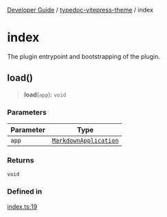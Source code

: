 [Developer Guide](../../README.md) / [typedoc-vitepress-theme](../README.md) / index

# index

The plugin entrypoint and bootstrapping of the plugin.

## load()

> **load**(`app`): `void`

### Parameters

| Parameter | Type                                                                                           |
| --------- | ---------------------------------------------------------------------------------------------- |
| `app`     | [`MarkdownApplication`](../../typedoc-plugin-markdown/types/interfaces/MarkdownApplication.md) |

### Returns

`void`

### Defined in

[index.ts:19](https://github.com/typedoc2md/typedoc-plugin-markdown/blob/main/packages/typedoc-vitepress-theme/src/index.ts#L19)
